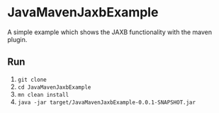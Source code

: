 # JavaMavenJaxbExample
A simple example which shows the JAXB functionality with the maven plugin.

## Run
 1. `git clone`
 2. `cd JavaMavenJaxbExample`
 3. `mn clean install`
 4. `java -jar target/JavaMavenJaxbExample-0.0.1-SNAPSHOT.jar`